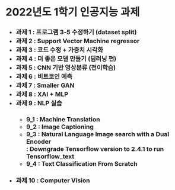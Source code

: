 # 2022년도 1학기 인공지능 과제  
<h3>
<ul>
  <li>과제 1 : 프로그램 3-5 수정하기 (dataset split)</li>
  <li>과제 2 : Support Vector Machine regressor</li>
  <li>과제 3 : 코드 수정 + 가중치 시각화</li>
  <li>과제 4 : 더 좋은 모델 만들기 (딥러닝 편)</li>
  <li>과제 5 : CNN 기반 영상분류 (전이학습)</li>
  <li>과제 6 : 비트코인 예측</li>
  <li>과제 7 : Smaller GAN</li>
  <li>과제 8 : XAI + MLP</li>
  <li>과제 9 : NLP 실습</li>
  <ul>
    <h4>
    <li>9_1 : Machine Translation</li>
    <li>9_2 : Image Captioning</li>
    <li>9_3 : Natural Language Image search with a Dual Encoder</li> : Downgrade Tensorflow version to 2.4.1 to run Tensorflow_text
      <li>9_4 : Text Classification From Scratch</li>
  </ul>
  <li>과제 10 : Computer Vision</li>
</ul>
